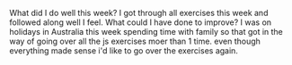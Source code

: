 What did I do well this week?
I got through all exercises this week and followed along well I feel.
What could I have done to improve?
I was on holidays in Australia this week spending time with family so that got in the way of going over all the js exercises moer than 1 time. even though everything made sense i'd like to go over the exercises again.
